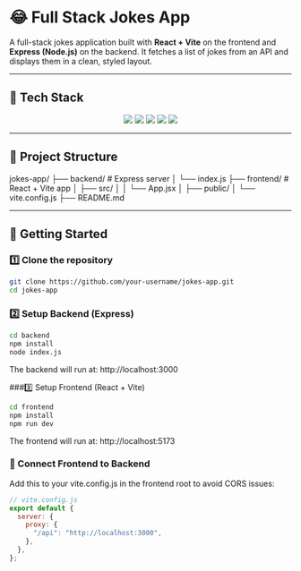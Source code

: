 # 😂 Full Stack Jokes App

A full-stack jokes application built with **React + Vite** on the frontend and **Express (Node.js)** on the backend. It fetches a list of jokes from an API and displays them in a clean, styled layout.

---

## 🧰 Tech Stack

<div align="center">
  
  <img src="https://img.shields.io/badge/Vite-646CFF?style=for-the-badge&logo=vite&logoColor=white" />
  <img src="https://img.shields.io/badge/React-20232A?style=for-the-badge&logo=react&logoColor=61DAFB" />
  <img src="https://img.shields.io/badge/Node.js-339933?style=for-the-badge&logo=nodedotjs&logoColor=white" />
  <img src="https://img.shields.io/badge/Express.js-000000?style=for-the-badge&logo=express&logoColor=white" />
  <img src="https://img.shields.io/badge/Axios-5A29E4?style=for-the-badge&logo=axios&logoColor=white" />

</div>

---

## 📂 Project Structure

jokes-app/
├── backend/ # Express server
│ └── index.js
├── frontend/ # React + Vite app
│ ├── src/
│ │ └── App.jsx
│ ├── public/
│ └── vite.config.js
├── README.md

---

## 🚀 Getting Started

### 1️⃣ Clone the repository

```bash
git clone https://github.com/your-username/jokes-app.git
cd jokes-app
```

### 2️⃣ Setup Backend (Express)

```bash
cd backend
npm install
node index.js
```

The backend will run at: http://localhost:3000

###3️⃣ Setup Frontend (React + Vite)

```bash
cd frontend
npm install
npm run dev
```

The frontend will run at: http://localhost:5173

### 🔁 Connect Frontend to Backend

Add this to your vite.config.js in the frontend root to avoid CORS issues:

```js
// vite.config.js
export default {
  server: {
    proxy: {
      "/api": "http://localhost:3000",
    },
  },
};
```
